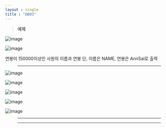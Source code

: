 ```yaml
---
layout : single
title : "DB03"
---
```

>**예제**

![image](https://user-images.githubusercontent.com/105334682/179167086-3861ba68-8ea2-4127-a008-fd7e70c1c7f9.png)

![image](https://user-images.githubusercontent.com/105334682/179166393-897b21a3-06cd-4bea-99bc-a19c5a5f58bb.png)

연봉이 150000이상인 사원의 이름과 연봉
단, 이름은 NAME, 연봉은 AnnSal로 출력
>****

![image](https://user-images.githubusercontent.com/105334682/179168946-353e235e-8855-4dfd-9715-682ab4a17680.png)

![image](https://user-images.githubusercontent.com/105334682/179168996-27f5aad1-1a5c-436e-a45a-9e722e9ba7b4.png)

![image](https://user-images.githubusercontent.com/105334682/179169120-005edd1c-4a39-4c4b-b0fa-6f91f49e056c.png)

![image](https://user-images.githubusercontent.com/105334682/179174721-ed9903fb-7399-4398-bc71-c372954ad0f8.png)

![image](https://user-images.githubusercontent.com/105334682/179175143-1c1764d6-406c-4313-8f0e-6616980b2a9a.png)

>****


>****
